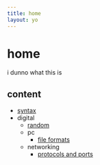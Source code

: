 ```yaml
---
title: home
layout: yo
---
```


# home

i dunno what this is 

## content

- [syntax](content/syntax.md)
- digital
	- [random](content/digital/random.md)
	- pc
		- [file formats](content/digital/pc/fileFormats.md) 
	- networking
		- [protocols and ports](protocolsAndPorts.md)




